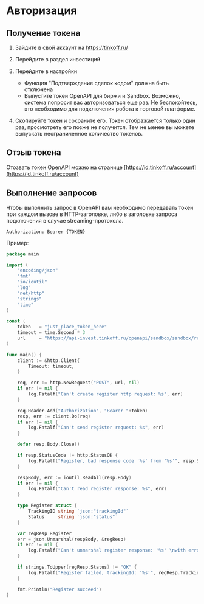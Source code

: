 # Авторизация

## Получение токена

1. Зайдите в свой аккаунт на https://tinkoff.ru/
2. Перейдите в раздел инвестиций
3. Перейдите в настройки

   * Функция "Подтверждение сделок кодом" должна быть отключена
   * Выпустите токен OpenAPI для биржи и Sandbox. Возможно, система попросит вас авторизоваться еще раз. Не беспокойтесь, это необходимо для подключения робота к торговой платформе.

4. Скопируйте токен и сохраните его. Токен отображается только один раз, просмотреть его позже не получится. Тем не менее вы можете выпускать неограниченное количество токенов.

## Отзыв токена

Отозвать токен OpenAPI можно на странице [https://id.tinkoff.ru/account](https://id.tinkoff.ru/account)

## Выполнение запросов

Чтобы выполнить запрос в OpenAPI вам необходимо передавать токен при каждом вызове в HTTP-заголовке, либо в заголовке запроса подключения в случае streaming-протокола.

```
Authorization: Bearer {TOKEN}
```

Пример:

```go
package main

import (
    "encoding/json"
    "fmt"
    "io/ioutil"
    "log"
    "net/http"
    "strings"
    "time"
)

const (
    token   = "just_place_token_here"
    timeout = time.Second * 3
    url     = "https://api-invest.tinkoff.ru/openapi/sandbox/sandbox/register"
)

func main() {
    client := &http.Client{
        Timeout: timeout,
    }

    req, err := http.NewRequest("POST", url, nil)
    if err != nil {
        log.Fatalf("Can't create register http request: %s", err)
    }

    req.Header.Add("Authorization", "Bearer "+token)
    resp, err := client.Do(req)
    if err != nil {
        log.Fatalf("Can't send register request: %s", err)
    }

    defer resp.Body.Close()

    if resp.StatusCode != http.StatusOK {
        log.Fatalf("Register, bad response code '%s' from '%s'", resp.Status, url)
    }

    respBody, err := ioutil.ReadAll(resp.Body)
    if err != nil {
        log.Fatalf("Can't read register response: %s", err)
    }

    type Register struct {
        TrackingID string `json:"trackingId"`
        Status     string `json:"status"`
    }

    var regResp Register
    err = json.Unmarshal(respBody, &regResp)
    if err != nil {
        log.Fatalf("Can't unmarshal register response: '%s' \nwith error: %s", string(respBody), err)
    }

    if strings.ToUpper(regResp.Status) != "OK" {
        log.Fatalf("Register failed, trackingId: '%s'", regResp.TrackingID)
    }

    fmt.Println("Register succeed")
}
```
